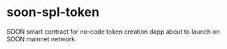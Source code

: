 # soon-spl-token
SOON smart contract for no-code token creation dapp about to launch on SOON mainnet network.
